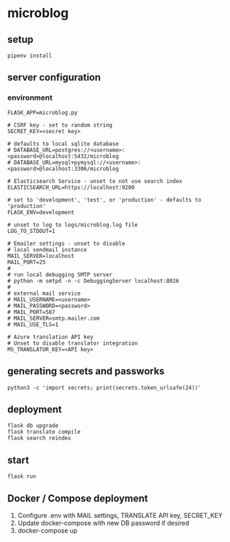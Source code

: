 # microblog

## setup

```Shell
pipenv install
```

## server configuration

### environment

```Shell
FLASK_APP=microblog.py

# CSRF key - set to random string
SECRET_KEY=<secret key>

# defaults to local sqlite database
# DATABASE_URL=postgres://<username>:<password>@localhost:5432/microblog
# DATABASE_URL=mysql+pymysql://<username>:<password>@localhost:3306/microblog

# Elasticsearch Service - unset to not use search index
ELASTICSEARCH_URL=https://localhost:9200

# set to 'development', 'test', or 'production' - defaults to 'production'
FLASK_ENV=development

# unset to log to logs/microblog.log file
LOG_TO_STDOUT=1

# Emailer settings - unset to disable
# local sendmail instance
MAIL_SERVER=localhost
MAIL_PORT=25
#
# run local debugging SMTP server
# python -m smtpd -n -c DebuggingServer localhost:8026
#
# external mail service
# MAIL_USERNAME=<username>
# MAIL_PASSWORD=<password>
# MAIL_PORT=587
# MAIL_SERVER=smtp.mailer.com
# MAIL_USE_TLS=1

# Azure translation API key
# Unset to disable translator integration
MS_TRANSLATOR_KEY=<API key>
```

## generating secrets and passworks

```Shell
python3 -c 'import secrets; print(secrets.token_urlsafe(24))'
```

## deployment

```Shell
flask db upgrade
flask translate compile
flask search reindex
```

## start

```Shell
flask run
```

## Docker / Compose deployment

1. Configure .env with MAIL settings, TRANSLATE API key, SECRET_KEY
2. Update docker-compose with new DB password if desired
3. docker-compose up
